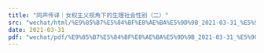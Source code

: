 ```yaml
---
title: "同声传译｜女权主义视角下的生理社会性别（二）"
src: "wechat/html/%E9%85%B7%E5%84%BF%E8%AE%BA%E5%9D%9B_2021-03-31_%E5%90%8C%E5%A3%B0%E4%BC%A0%E8%AF%91%EF%BD%9C%E5%A5%B3%E6%9D%83%E4%B8%BB%E4%B9%89%E8%A7%86%E8%A7%92%E4%B8%8B%E7%9A%84%E7%94%9F%E7%90%86%E7%A4%BE%E4%BC%9A%E6%80%A7%E5%88%AB%EF%BC%88%E4%BA%8C%EF%BC%89.html"
date: 2021-03-31
pdf: "wechat/pdf/%E9%85%B7%E5%84%BF%E8%AE%BA%E5%9D%9B_2021-03-31_%E5%90%8C%E5%A3%B0%E4%BC%A0%E8%AF%91%EF%BD%9C%E5%A5%B3%E6%9D%83%E4%B8%BB%E4%B9%89%E8%A7%86%E8%A7%92%E4%B8%8B%E7%9A%84%E7%94%9F%E7%90%86%E7%A4%BE%E4%BC%9A%E6%80%A7%E5%88%AB%EF%BC%88%E4%BA%8C%EF%BC%89.pdf"
---
```

